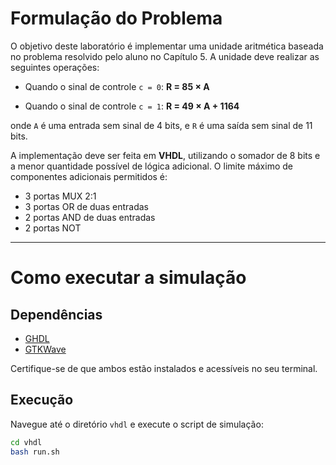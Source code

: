 # Formulação do Problema

O objetivo deste laboratório é implementar uma unidade aritmética baseada no problema resolvido pelo aluno no Capítulo 5.
A unidade deve realizar as seguintes operações:

* Quando o sinal de controle `c = 0`:
  **R = 85 × A**

* Quando o sinal de controle `c = 1`:
  **R = 49 × A + 1164**

onde `A` é uma entrada sem sinal de 4 bits, e `R` é uma saída sem sinal de 11 bits.

A implementação deve ser feita em **VHDL**, utilizando o somador de 8 bits e a menor quantidade possível de lógica adicional.
O limite máximo de componentes adicionais permitidos é:

* 3 portas MUX 2:1
* 3 portas OR de duas entradas
* 2 portas AND de duas entradas
* 2 portas NOT

---

# Como executar a simulação

## Dependências

* [GHDL](https://ghdl.github.io/ghdl/)
* [GTKWave](http://gtkwave.sourceforge.net/)

Certifique-se de que ambos estão instalados e acessíveis no seu terminal.

## Execução

Navegue até o diretório `vhdl` e execute o script de simulação:

```bash
cd vhdl
bash run.sh
```

